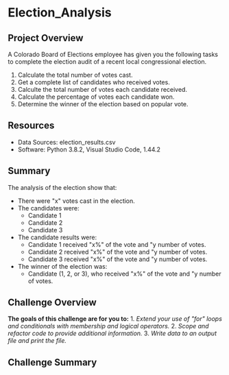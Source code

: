 # Election_Analysis

## Project Overview
A Colorado Board of Elections employee has given you the following tasks to complete the election audit of a recent local congressional election.

1. Calculate the total number of votes cast.
2. Get a complete list of candidates who received votes.
3. Calculte the total number of votes each candidate received.
4. Calculate the percentage of votes each candidate won.
5. Determine the winner of the election based on popular vote. 

## Resources
- Data Sources: election_results.csv
- Software: Python 3.8.2, Visual Studio Code, 1.44.2

## Summary
The analysis of the election show that:
- There were "x" votes cast in the election.
- The candidates were:
    - Candidate 1
    - Candidate 2
    - Candidate 3
- The candidate results were:
    - Candidate 1 received "x%" of the vote and "y number of votes.
    - Candidate 2 received "x%" of the vote and "y number of votes.
    - Candidate 3 received "x%" of the vote and "y number of votes.
- The winner of the election was:
    - Candidate (1, 2, or 3), who received "x%" of the vote and "y number of votes.
    
## Challenge Overview
**The goals of this challenge are for you to:**
    1. *Extend your use of "for" loops and conditionals with membership and logical operators.*
    2. *Scope and refactor code to provide additional information.*
    3. *Write data to an output file and print the file.*

## Challenge Summary
